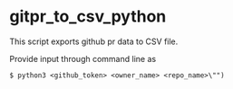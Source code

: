 # gitpr_to_csv_python
This script exports github pr data to CSV file.

 Provide input through command line as 
 
    $ python3 <github_token> <owner_name> <repo_name>\"")
